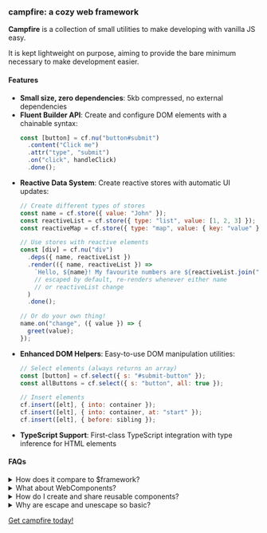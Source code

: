 ### campfire: a cozy web framework

**Campfire** is a collection of small utilities to make developing with vanilla
JS easy.

It is kept lightweight on purpose, aiming to provide the bare minimum necessary
to make development easier.

#### Features

- **Small size, zero dependencies**: 5kb compressed, no external dependencies
- **Fluent Builder API**: Create and configure DOM elements with a chainable
  syntax:
  ```js
  const [button] = cf.nu("button#submit")
    .content("Click me")
    .attr("type", "submit")
    .on("click", handleClick)
    .done();
  ```
- **Reactive Data System**: Create reactive stores with automatic UI updates:
  ```js
  // Create different types of stores
  const name = cf.store({ value: "John" });
  const reactiveList = cf.store({ type: "list", value: [1, 2, 3] });
  const reactiveMap = cf.store({ type: "map", value: { key: "value" } });

  // Use stores with reactive elements
  const [div] = cf.nu("div")
    .deps({ name, reactiveList })
    .render(({ name, reactiveList }) =>
      `Hello, ${name}! My favourite numbers are ${reactiveList.join(",")}`
      // escaped by default, re-renders whenever either name
      // or reactiveList change
    )
    .done();

  // Or do your own thing!
  name.on("change", ({ value }) => {
    greet(value);
  });
  ```
- **Enhanced DOM Helpers**: Easy-to-use DOM manipulation utilities:
  ```js
  // Select elements (always returns an array)
  const [button] = cf.select({ s: "#submit-button" });
  const allButtons = cf.select({ s: "button", all: true });

  // Insert elements
  cf.insert([elt], { into: container });
  cf.insert([elt], { into: container, at: "start" });
  cf.insert([elt], { before: sibling });
  ```
- **TypeScript Support**: First-class TypeScript integration with type inference
  for HTML elements

#### FAQs

<details>
<summary>How does it compare to $framework?</summary>

It doesn't. Campfire and $framework have entirely different goals. Campfire is a
library to make writing vanilla JS applications easier, if you don't want the
level of abstraction (or the associated overhead) that comes with $framework.
You can build entire applications with it or add it quickly to an existing
project. You are afforded complete control over your project.

The learning curve is minuscule and the possibilities are endless.

</details>

<details>
<summary>What about WebComponents?</summary>

[lit.dev](https://lit.dev)

</details>

<details>
<summary>How do I create and share reusable components?</summary>

Campfire has no opinion on how you should do this. However, one option is to use
a function that returns functions and stores to let you manipulate the element
(and the created element itself).

```js
// a reactive representation of a name badge
const NameBadge = () => {
  const name = cf.store({ value: "" });

  const [badge] = cf.nu("div")
    .content(({ name }) => `Hello! My name is ${name}`)
    .deps({ name })
    .done();

  return [badge, name];
};
```

With the new children API in v4, you can also use cf-slot elements to create
composable components:

```js
const Card = (title) => {
  const [card] = cf.nu("div.card")
    .html(`
      <h2>${title}</h2>
      <cf-slot name="content"></cf-slot>
    `)
    .done();

  return card;
};

// Usage
const [content] = cf.nu("p").content("Card content").done();
const [wrapper] = cf.nu("div")
  .html(`<cf-slot name="card"></cf-slot>`)
  .children({ card: [Card("My Card")] })
  .done();
```

</details>

<details>
<summary>Why are escape and unescape so basic?</summary>

`escape` and `unescape` are intended as basic HTML sanitizers mainly for setting
element contents, etc. You are encouraged to use a different HTML sanitizer if
you need more functionality.

- [he](https://github.com/mathiasbynens/he)
- [html-sanitize](https://github.com/apostrophecms/sanitize-html)

</details>

[Get campfire today!](/?tab=get)
